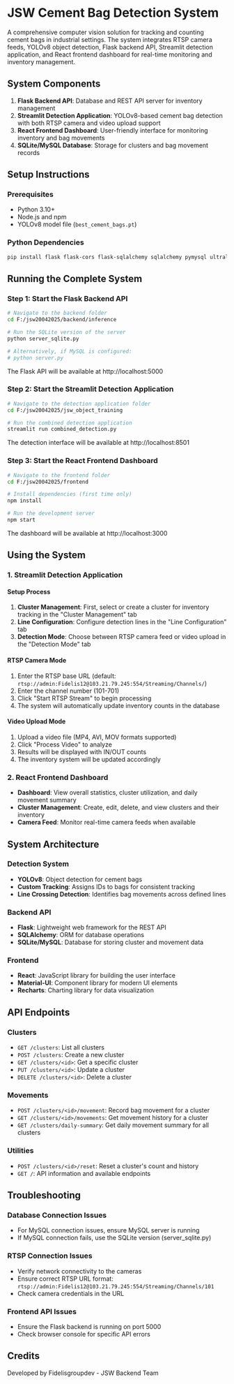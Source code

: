 # JSW Cement Bag Detection System

A comprehensive computer vision solution for tracking and counting cement bags in industrial settings. The system integrates RTSP camera feeds, YOLOv8 object detection, Flask backend API, Streamlit detection application, and React frontend dashboard for real-time monitoring and inventory management.

## System Components

1. **Flask Backend API**: Database and REST API server for inventory management
2. **Streamlit Detection Application**: YOLOv8-based cement bag detection with both RTSP camera and video upload support
3. **React Frontend Dashboard**: User-friendly interface for monitoring inventory and bag movements
4. **SQLite/MySQL Database**: Storage for clusters and bag movement records

## Setup Instructions

### Prerequisites

- Python 3.10+
- Node.js and npm
- YOLOv8 model file (`best_cement_bags.pt`)

### Python Dependencies

```bash
pip install flask flask-cors flask-sqlalchemy sqlalchemy pymysql ultralytics opencv-python numpy streamlit
```

## Running the Complete System

### Step 1: Start the Flask Backend API

```bash
# Navigate to the backend folder
cd F:/jsw20042025/backend/inference

# Run the SQLite version of the server
python server_sqlite.py

# Alternatively, if MySQL is configured:
# python server.py
```

The Flask API will be available at http://localhost:5000

### Step 2: Start the Streamlit Detection Application

```bash
# Navigate to the detection application folder
cd F:/jsw20042025/jsw_object_training

# Run the combined detection application
streamlit run combined_detection.py
```

The detection interface will be available at http://localhost:8501

### Step 3: Start the React Frontend Dashboard

```bash
# Navigate to the frontend folder
cd F:/jsw20042025/frontend

# Install dependencies (first time only)
npm install

# Run the development server
npm start
```

The dashboard will be available at http://localhost:3000

## Using the System

### 1. Streamlit Detection Application

#### Setup Process

1. **Cluster Management**: First, select or create a cluster for inventory tracking in the "Cluster Management" tab
2. **Line Configuration**: Configure detection lines in the "Line Configuration" tab
3. **Detection Mode**: Choose between RTSP camera feed or video upload in the "Detection Mode" tab

#### RTSP Camera Mode

1. Enter the RTSP base URL (default: `rtsp://admin:Fidelis12@103.21.79.245:554/Streaming/Channels/`)
2. Enter the channel number (101-701)
3. Click "Start RTSP Stream" to begin processing
4. The system will automatically update inventory counts in the database

#### Video Upload Mode

1. Upload a video file (MP4, AVI, MOV formats supported)
2. Click "Process Video" to analyze
3. Results will be displayed with IN/OUT counts
4. The inventory system will be updated accordingly

### 2. React Frontend Dashboard

- **Dashboard**: View overall statistics, cluster utilization, and daily movement summary
- **Cluster Management**: Create, edit, delete, and view clusters and their inventory
- **Camera Feed**: Monitor real-time camera feeds when available

## System Architecture

### Detection System
- **YOLOv8**: Object detection for cement bags
- **Custom Tracking**: Assigns IDs to bags for consistent tracking
- **Line Crossing Detection**: Identifies bag movements across defined lines

### Backend API
- **Flask**: Lightweight web framework for the REST API
- **SQLAlchemy**: ORM for database operations
- **SQLite/MySQL**: Database for storing cluster and movement data

### Frontend
- **React**: JavaScript library for building the user interface
- **Material-UI**: Component library for modern UI elements
- **Recharts**: Charting library for data visualization

## API Endpoints

### Clusters
- `GET /clusters`: List all clusters
- `POST /clusters`: Create a new cluster
- `GET /clusters/<id>`: Get a specific cluster
- `PUT /clusters/<id>`: Update a cluster
- `DELETE /clusters/<id>`: Delete a cluster

### Movements
- `POST /clusters/<id>/movement`: Record bag movement for a cluster
- `GET /clusters/<id>/movements`: Get movement history for a cluster
- `GET /clusters/daily-summary`: Get daily movement summary for all clusters

### Utilities
- `POST /clusters/<id>/reset`: Reset a cluster's count and history
- `GET /`: API information and available endpoints

## Troubleshooting

### Database Connection Issues
- For MySQL connection issues, ensure MySQL server is running
- If MySQL connection fails, use the SQLite version (server_sqlite.py)

### RTSP Connection Issues
- Verify network connectivity to the cameras
- Ensure correct RTSP URL format: `rtsp://admin:Fidelis12@103.21.79.245:554/Streaming/Channels/101`
- Check camera credentials in the URL

### Frontend API Issues
- Ensure the Flask backend is running on port 5000
- Check browser console for specific API errors

## Credits

Developed by Fidelisgroupdev - JSW Backend Team
